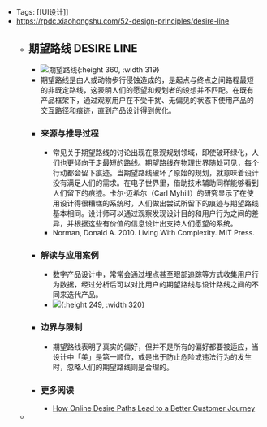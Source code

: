- Tags: [[UI设计]]
- https://rpdc.xiaohongshu.com/52-design-principles/desire-line
	- ## **期望路线 DESIRE LINE**
		- ![期望路线](https://picasso-static.xiaohongshu.com/fe-platform/1c84b76af11ed60b7e8ae8dbb183b7fd1941f711.gif){:height 360, :width 319}
		- 期望路线是由人或动物步行侵蚀造成的，是起点与终点之间路程最短的非既定路线，这表明人们的愿望和规划者的设想并不匹配。在既有产品框架下，通过观察用户在不受干扰、无偏见的状态下使用产品的交互路径和痕迹，直到产品设计得到优化。
		- ### 来源与推导过程
			- 常见关于期望路线的讨论出现在景观规划领域，即使破环绿化，人们也更倾向于走最短的路线。期望路线在物理世界随处可见，每个行动都会留下痕迹。当期望路线破坏了原始的规划，就意味着设计没有满足人们的需求。在电子世界里，借助技术辅助同样能够看到人们留下的痕迹。卡尔·迈希尔（Carl Myhill）的研究显示了在使用设计得很糟糕的系统时，人们做出尝试所留下的痕迹与期望路线基本相同。设计师可以通过观察发现设计目的和用户行为之间的差异，并根据这些有价值的信息设计出支持人们愿望的系统。
			- Norman, Donald A. 2010. Living With Complexity. MIT Press.
		- ### 解读与应用案例
			- 数字产品设计中，常常会通过埋点甚至眼部追踪等方式收集用户行为数据，经过分析后可以对比用户的期望路线与设计路线之间的不同来迭代产品。
			- ![](https://picasso-static.xiaohongshu.com/fe-platform/22716526b1ced3d882e059adea57275e57139641.png){:height 249, :width 320}
		- ### 边界与限制
			- 期望路线表明了真实的偏好，但并不是所有的偏好都要被适应，当设计中「美」是第一顺位，或是出于防止危险或违法行为的发生时，忽略人们的期望路线则是合理的。
		- ### 更多阅读
			- [How Online Desire Paths Lead to a Better Customer Journey](https://thegood.com/insights/digital-desire-paths/)
	-